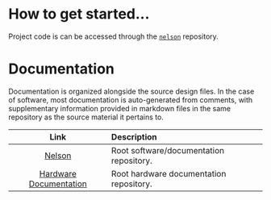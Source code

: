 # How to get started...
Project code is can be accessed through the [`nelson`](https://github.com/Project-Evergreen/nelson) repository. 

# Documentation
Documentation is organized alongside the source design files. In the case of software, most documentation is auto-generated from comments, with supplementary information provided in markdown files in the same repository as the source material it pertains to.

| Link | Description |
| :---: | :--- | 
| [Nelson](https://github.com/Project-Evergreen/nelson) | Root software/documentation repository. |
| [Hardware Documentation](https://github.com/Project-Evergreen/hardware) | Root hardware documentation repository. |


